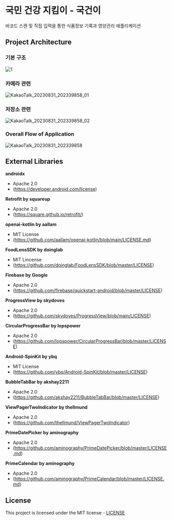 # 국민 건강 지킴이 - 국건이

바코드 스캔 및 직접 입력을 통한 식품정보 기록과 영양관리 애플리케이션

## Project Architecture
### 기본 구조
![1](https://github.com/Good-Gun/Good-Gun/assets/101652649/255e9af3-bcd2-4dce-adc4-fb3a90b328a9)

### 카메라 관련
![KakaoTalk_20230831_202339858_01](https://github.com/Good-Gun/Good-Gun/assets/101652649/97d7b8a7-1bd4-4621-a37b-4a96f83a7c4a)

### 저장소 관련
![KakaoTalk_20230831_202339858_02](https://github.com/Good-Gun/Good-Gun/assets/101652649/eae83bf0-c095-413d-8df8-e561a2014bac)

### Overall Flow of Application
![KakaoTalk_20230831_202339858](https://github.com/Good-Gun/Good-Gun/assets/101652649/f562dcfa-c6d2-4f62-bb92-a4610d628fe4)

## External Libraries
**androidx**
- Apache 2.0
- (https://developer.android.com/license)

**Retrofit by squareup**
- Apache 2.0
- (https://square.github.io/retrofit/)

**openai-kotlin by aallam**
- MIT License
- (https://github.com/aallam/openai-kotlin/blob/main/LICENSE.md)

**FoodLensSDK by doinglab**
- MIT Lincense
- (https://github.com/doinglab/FoodLensSDK/blob/master/LICENSE)

**Firebase by Google**
- Apache 2.0
- (https://github.com/firebase/quickstart-android/blob/master/LICENSE)

**ProgressView by skydoves**
- Apache 2.0
- (https://github.com/skydoves/ProgressView/blob/main/LICENSE)

**CircularProgressBar by lopspower**
- Apache 2.0
- (https://github.com/lopspower/CircularProgressBar/blob/master/LICENSE)

**Android-SpinKit by ybq**
- MIT License
- (https://github.com/ybq/Android-SpinKit/blob/master/LICENSE)

**BubbleTabBar by akshay2211**
- Apache 2.0
- (https://github.com/akshay2211/BubbleTabBar/blob/master/LICENSE)

**ViewPagerTwoIndicator by thellmund**
- Apache 2.0
- (https://github.com/thellmund/ViewPagerTwoIndicator)

**PrimeDatePicker by aminography**
- Apache 2.0
- (https://github.com/aminography/PrimeDatePicker/blob/master/LICENSE.md)

**PrimeCalendar by aminography**
- Apache 2.0
- (https://github.com/aminography/PrimeCalendar/blob/master/LICENSE.md)

## License
This project is licensed under the MIT license - [LICENSE](https://github.com/Good-Gun/Good-Gun/blob/main/LICENSE)

